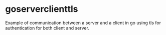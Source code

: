 # goserverclienttls
Example of communication between a server and a client in go using tls for authentication for both client and server.
